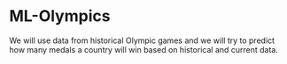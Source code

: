 # ML-Olympics
We will use data from historical Olympic games and we will try to predict how many medals a country will win based on historical and current data.
